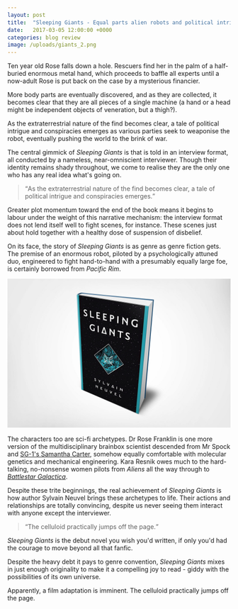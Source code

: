 ```yaml
---
layout: post
title:  "Sleeping Giants - Equal parts alien robots and political intrique"
date:   2017-03-05 12:00:00 +0000
categories: blog review
image: /uploads/giants_2.png
---
```

Ten year old Rose falls down a hole. Rescuers find her in the palm of a half-buried enormous metal hand, which proceeds to baffle all experts until a now-adult Rose is put back on the case by a mysterious financier.

More body parts are eventually discovered, and as they are collected, it becomes clear that they are all pieces of a single machine (a hand or a head might be independent objects of veneration, but a thigh?).

As the extraterrestrial nature of the find becomes clear, a tale of political intrigue and conspiracies emerges as various parties seek to weaponise the robot, eventually pushing the world to the brink of war.

The central gimmick of *Sleeping Giants* is that is told in an interview format, all conducted by a nameless, near-omniscient interviewer. Though their identity remains shady throughout, we come to realise they are the only one who has any real idea what's going on.

<blockquote><q>As the extraterrestrial nature of the find becomes clear, a tale of political intrigue and conspiracies emerges.</q></blockquote>

Greater plot momentum toward the end of the book means it begins to labour under the weight of this narrative mechanism: the interview format does not lend itself well to fight scenes, for instance. These scenes just about hold together with a healthy dose of suspension of disbelief.

On its face, the story of *Sleeping Giants* is as genre as genre fiction gets. The premise of an enormous robot, piloted by a psychologically attuned duo, engineered to fight hand-to-hand with a presumably equally large foe, is certainly borrowed from *Pacific Rim*.

!['Artwork: '](/uploads/giants_1.jpg)

The characters too are sci-fi archetypes. Dr Rose Franklin is one more version of the multidisciplinary brainbox scientist descended from Mr Spock and [SG-1's Samantha Carter](https://en.wikipedia.org/wiki/Samantha_Carter), somehow equally comfortable with molecular genetics and mechanical engineering. Kara Resnik owes much to the hard-talking, no-nonsense women pilots from *Aliens* all the way through to [*Battlestar Galactica*](https://en.wikipedia.org/wiki/Kara_Thrace).

Despite these trite beginnings, the real  achievement of *Sleeping Giants* is how author Sylvain Neuvel brings these archetypes to life. Their actions and relationships are totally convincing, despite us never seeing them interact with anyone except the interviewer.

<blockquote><q>The celluloid practically jumps off the page.</q></blockquote>

*Sleeping Giants* is the debut novel you wish you'd written, if only you'd had the courage to move beyond all that fanfic.

Despite the heavy debt it pays to genre convention, *Sleeping Giants* mixes in just enough originality to make it a compelling joy to read - giddy with the possibilities of its own universe.

Apparently, a film adaptation is imminent. The celluloid practically jumps off the page.
